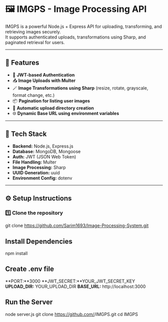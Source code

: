 # 🖼️ IMGPS - Image Processing API

IMGPS is a powerful Node.js + Express API for uploading, transforming, and retrieving images securely.  
It supports authenticated uploads, transformations using Sharp, and paginated retrieval for users.

---

## 🚀 Features

- 🔐 **JWT-based Authentication**
- 📤 **Image Uploads with Multer**
- 🪄 **Image Transformations using Sharp** (resize, rotate, grayscale, format change, etc.)
- 📦 **Pagination for listing user images**
- 📁 **Automatic upload directory creation**
- 🌐 **Dynamic Base URL using environment variables**

---

## 🧩 Tech Stack

- **Backend:** Node.js, Express.js  
- **Database:** MongoDB, Mongoose  
- **Auth:** JWT (JSON Web Token)  
- **File Handling:** Multer  
- **Image Processing:** Sharp  
- **UUID Generation:** uuid  
- **Environment Config:** dotenv

---

## ⚙️ Setup Instructions

### 1️⃣ Clone the repository
git clone https://github.com/Sarim1693/Image-Processing-System.git

## Install Dependencies
npm install

## Create .env file
**PORT:**3000
**JWT_SECRET:**YOUR_JWT_SECRET_KEY
**UPLOAD_DIR:** YOUR_UPLOAD_DIR
**BASE_URL:** http://localhost:3000

## Run the Server
node server.js
git clone https://github.com/<your-username>/IMGPS.git
cd IMGPS
